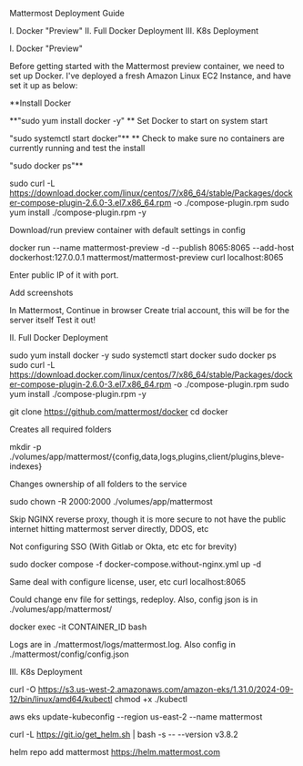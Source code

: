 Mattermost Deployment Guide



I. Docker "Preview"
II. Full Docker Deployment
III. K8s Deployment




I. Docker "Preview"


Before getting started with the Mattermost preview container, we need to set up Docker. I've deployed a fresh Amazon Linux EC2 Instance, and have set it up as below:

**Install Docker

**"sudo yum install docker -y"
**
Set Docker to start on system start

"sudo systemctl start docker"**
**
Check to make sure no containers are currently running and test the install

"sudo docker ps"**

sudo curl -L https://download.docker.com/linux/centos/7/x86_64/stable/Packages/docker-compose-plugin-2.6.0-3.el7.x86_64.rpm -o ./compose-plugin.rpm
sudo yum install ./compose-plugin.rpm -y

Download/run preview container with default settings in config

docker run --name mattermost-preview -d --publish 8065:8065 --add-host dockerhost:127.0.0.1 mattermost/mattermost-preview
curl localhost:8065

Enter public IP of it with port.


Add screenshots


In Mattermost, 
Continue in browser
Create trial account, this will be for the server itself
Test it out!


II. Full Docker Deployment



sudo yum install docker -y
sudo systemctl start docker
sudo docker ps
sudo curl -L https://download.docker.com/linux/centos/7/x86_64/stable/Packages/docker-compose-plugin-2.6.0-3.el7.x86_64.rpm -o ./compose-plugin.rpm
sudo yum install ./compose-plugin.rpm -y

git clone https://github.com/mattermost/docker
cd docker


Creates all required folders

mkdir -p ./volumes/app/mattermost/{config,data,logs,plugins,client/plugins,bleve-indexes}

Changes ownership of all folders to the service

sudo chown -R 2000:2000 ./volumes/app/mattermost

Skip NGINX reverse proxy, though it is more secure to not have the public internet hitting mattermost server directly, DDOS, etc

Not configuring SSO (With Gitlab or Okta, etc etc for brevity)

sudo docker compose -f docker-compose.without-nginx.yml up -d

Same deal with configure license, user, etc
curl localhost:8065

Could change env file for settings, redeploy. Also, config json is in ./volumes/app/mattermost/

docker exec -it CONTAINER_ID bash

Logs are in ./mattermost/logs/mattermost.log. Also config in ./mattermost/config/config.json


III. K8s Deployment

curl -O https://s3.us-west-2.amazonaws.com/amazon-eks/1.31.0/2024-09-12/bin/linux/amd64/kubectl
chmod +x ./kubectl

aws eks update-kubeconfig --region us-east-2 --name mattermost


curl -L https://git.io/get_helm.sh | bash -s -- --version v3.8.2

helm repo add mattermost https://helm.mattermost.com
